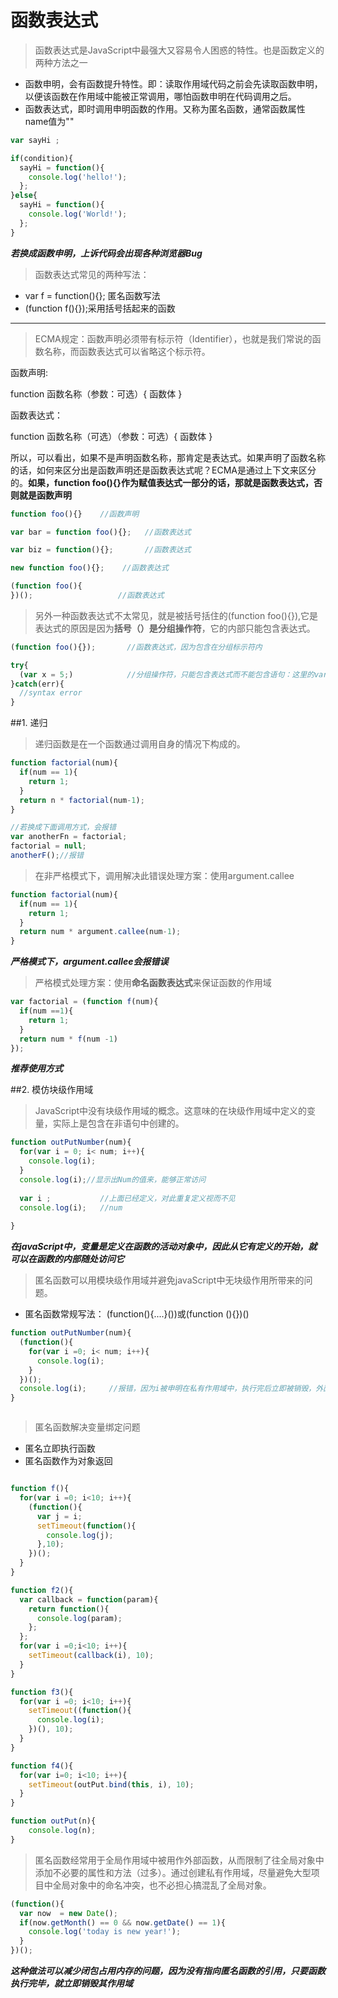# 函数表达式

> 函数表达式是JavaScript中最强大又容易令人困惑的特性。也是函数定义的两种方法之一
+ 函数申明，会有函数提升特性。即：读取作用域代码之前会先读取函数申明，以便该函数在作用域中能被正常调用，哪怕函数申明在代码调用之后。
+ 函数表达式，即时调用申明函数的作用。又称为匿名函数，通常函数属性name值为""

```javascript
var sayHi ;

if(condition){
  sayHi = function(){
    console.log('hello!');
  };
}else{
  sayHi = function(){
    console.log('World!');
  };
}

```

***若换成函数申明，上诉代码会出现各种浏览器Bug***

> 函数表达式常见的两种写法：
+ var f = function(){}; 匿名函数写法
+ (function f(){});采用括号括起来的函数

--------------------------------------------------------------


> ECMA规定：函数声明必须带有标示符（Identifier），也就是我们常说的函数名称，而函数表达式可以省略这个标示符。


函数声明: 

  function 函数名称（参数：可选）{ 函数体 }
  
函数表达式： 

  function 函数名称（可选）（参数：可选）{ 函数体 }
  
所以，可以看出，如果不是声明函数名称，那肯定是表达式。如果声明了函数名称的话，如何来区分出是函数声明还是函数表达式呢？ECMA是通过上下文来区分的。**如果，function foo(){}作为赋值表达式一部分的话，那就是函数表达式，否则就是函数声明**

```javascript
function foo(){}    //函数声明

var bar = function foo(){};   //函数表达式

var biz = function(){};       //函数表达式

new function foo(){};    //函数表达式

(function foo(){
})();                   //函数表达式

```

> 另外一种函数表达式不太常见，就是被括号括住的(function foo(){}),它是表达式的原因是因为**括号（）是分组操作符**，它的内部只能包含表达式。

```javascript
(function foo(){});       //函数表达式，因为包含在分组标示符内

try{
  (var x = 5;)            //分组操作符，只能包含表达式而不能包含语句：这里的var就是语句
}catch(err){
  //syntax error
}

```



##1. 递归

> 递归函数是在一个函数通过调用自身的情况下构成的。

```javascript 
function factorial(num){
  if(num == 1){
    return 1;
  }
  return n * factorial(num-1);
}

//若换成下面调用方式，会报错
var anotherFn = factorial;
factorial = null;
anotherF();//报错
```

> 在非严格模式下，调用解决此错误处理方案：使用argument.callee

```javascript
function factorial(num){
  if(num == 1){
    return 1;
  }
  return num * argument.callee(num-1);
}

```

***严格模式下，argument.callee会报错误***

> 严格模式处理方案：使用**命名函数表达式**来保证函数的作用域

```javascript
var factorial = (function f(num){
  if(num ==1){
    return 1;
  }
  return num * f(num -1)
});

```

***推荐使用方式***

##2. 模仿块级作用域

> JavaScript中没有块级作用域的概念。这意味的在块级作用域中定义的变量，实际上是包含在非语句中创建的。

```javascript
function outPutNumber(num){
  for(var i = 0; i< num; i++){
    console.log(i);
  }
  console.log(i);//显示出Num的值来，能够正常访问
  
  var i ;           //上面已经定义，对此重复定义视而不见
  console.log(i);   //num
  
}

```
***在javaScript中，变量是定义在函数的活动对象中，因此从它有定义的开始，就可以在函数的内部随处访问它***

> 匿名函数可以用模块级作用域并避免javaScript中无块级作用所带来的问题。
+ 匿名函数常规写法：  (function(){....}())或(function (){})()

```javascript
function outPutNumber(num){
  (function(){
    for(var i =0; i< num; i++){
      console.log(i);
    }
  })();
  console.log(i);     //报错，因为i被申明在私有作用域中，执行完后立即被销毁，外面无法访问。
}



```

> 匿名函数解决变量绑定问题
+ 匿名立即执行函数
+ 匿名函数作为对象返回

```javascript

function f(){
  for(var i =0; i<10; i++){
    (function(){
      var j = i;
      setTimeout(function(){
        console.log(j);
      },10);
    })();
  }
}

function f2(){
  var callback = function(param){
    return function(){
      console.log(param);
    };
  };
  for(var i =0;i<10; i++){
    setTimeout(callback(i), 10);
  }
}

function f3(){
  for(var i =0; i<10; i++){
    setTimeout((function(){
      console.log(i);
    })(), 10);
  }
}

function f4(){
  for(var i=0; i<10; i++){
    setTimeout(outPut.bind(this, i), 10);
  }
}

function outPut(n){
    console.log(n);
}

```

> 匿名函数经常用于全局作用域中被用作外部函数，从而限制了往全局对象中添加不必要的属性和方法（过多）。通过创建私有作用域，尽量避免大型项目中全局对象中的命名冲突，也不必担心搞混乱了全局对象。

```javascript
(function(){
  var now  = new Date();
  if(now.getMonth() == 0 && now.getDate() == 1){
    console.log('today is new year!');
  }
})();

```

***这种做法可以减少闭包占用内存的问题，因为没有指向匿名函数的引用，只要函数执行完毕，就立即销毁其作用域***






